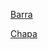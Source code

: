 [Barra](https://drive.google.com/file/d/1PNzu165m9TX5Ovl7wEqxQiyZqJaUTdzK/view?usp=sharing)

[Chapa](https://drive.google.com/file/d/12tYyfIVr1S_Ap7j7kZS4S91Pcb1sIzkh/view?usp=sharing)
